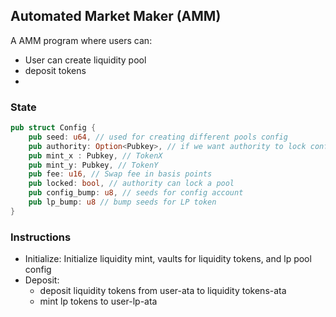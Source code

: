 ## Automated Market Maker (AMM)

A AMM program where users can:  
- User can create liquidity pool
- deposit tokens
- 

### State

```rs
pub struct Config {
    pub seed: u64, // used for creating different pools config
    pub authority: Option<Pubkey>, // if we want authority to lock config account
    pub mint_x : Pubkey, // TokenX
    pub mint_y: Pubkey, // TokenY
    pub fee: u16, // Swap fee in basis points
    pub locked: bool, // authority can lock a pool
    pub config_bump: u8, // seeds for config account
    pub lp_bump: u8 // bump seeds for LP token
}
```


### Instructions

- Initialize: Initialize liquidity mint, vaults for liquidity tokens, and lp pool config 
- Deposit: 
  - deposit liquidity tokens from user-ata to liquidity tokens-ata
  - mint lp tokens to user-lp-ata